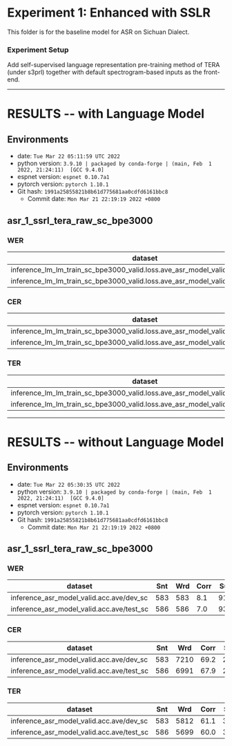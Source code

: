 # Experiment 1: Enhanced with SSLR

This folder is for the baseline model for ASR on Sichuan Dialect.

### Experiment Setup 

Add self-supervised language representation pre-training method of TERA (under s3prl) together with default spectrogram-based inputs as the front-end.

---

<!-- Generated by scripts/utils/show_asr_result.sh -->
# RESULTS -- with Language Model
## Environments
- date: `Tue Mar 22 05:11:59 UTC 2022`
- python version: `3.9.10 | packaged by conda-forge | (main, Feb  1 2022, 21:24:11)  [GCC 9.4.0]`
- espnet version: `espnet 0.10.7a1`
- pytorch version: `pytorch 1.10.1`
- Git hash: `1991a25855821b8b61d775681aa0cdfd6161bbc8`
  - Commit date: `Mon Mar 21 22:19:19 2022 +0800`

## asr_1_ssrl_tera_raw_sc_bpe3000
### WER

|dataset|Snt|Wrd|Corr|Sub|Del|Ins|Err|S.Err|
|---|---|---|---|---|---|---|---|---|
|inference_lm_lm_train_sc_bpe3000_valid.loss.ave_asr_model_valid.acc.ave/dev_sc|583|583|3.3|96.7|0.0|0.0|96.7|96.7|
|inference_lm_lm_train_sc_bpe3000_valid.loss.ave_asr_model_valid.acc.ave/test_sc|586|586|2.9|97.1|0.0|0.2|97.3|97.1|

### CER

|dataset|Snt|Wrd|Corr|Sub|Del|Ins|Err|S.Err|
|---|---|---|---|---|---|---|---|---|
|inference_lm_lm_train_sc_bpe3000_valid.loss.ave_asr_model_valid.acc.ave/dev_sc|583|7210|61.6|25.5|12.8|1.1|39.5|96.7|
|inference_lm_lm_train_sc_bpe3000_valid.loss.ave_asr_model_valid.acc.ave/test_sc|586|6991|59.8|27.9|12.3|0.9|41.0|97.1|

### TER

|dataset|Snt|Wrd|Corr|Sub|Del|Ins|Err|S.Err|
|---|---|---|---|---|---|---|---|---|
|inference_lm_lm_train_sc_bpe3000_valid.loss.ave_asr_model_valid.acc.ave/dev_sc|583|5812|53.8|30.2|16.0|0.8|47.0|96.7|
|inference_lm_lm_train_sc_bpe3000_valid.loss.ave_asr_model_valid.acc.ave/test_sc|586|5699|52.3|32.3|15.4|1.0|48.7|97.1|

---

<!-- Generated by scripts/utils/show_asr_result.sh -->
# RESULTS -- without Language Model
## Environments
- date: `Tue Mar 22 05:30:35 UTC 2022`
- python version: `3.9.10 | packaged by conda-forge | (main, Feb  1 2022, 21:24:11)  [GCC 9.4.0]`
- espnet version: `espnet 0.10.7a1`
- pytorch version: `pytorch 1.10.1`
- Git hash: `1991a25855821b8b61d775681aa0cdfd6161bbc8`
  - Commit date: `Mon Mar 21 22:19:19 2022 +0800`

## asr_1_ssrl_tera_raw_sc_bpe3000
### WER

|dataset|Snt|Wrd|Corr|Sub|Del|Ins|Err|S.Err|
|---|---|---|---|---|---|---|---|---|
|inference_asr_model_valid.acc.ave/dev_sc|583|583|8.1|91.9|0.0|0.0|91.9|91.9|
|inference_asr_model_valid.acc.ave/test_sc|586|586|7.0|93.0|0.0|0.2|93.2|93.0|

### CER

|dataset|Snt|Wrd|Corr|Sub|Del|Ins|Err|S.Err|
|---|---|---|---|---|---|---|---|---|
|inference_asr_model_valid.acc.ave/dev_sc|583|7210|69.2|27.5|3.2|1.2|32.0|91.9|
|inference_asr_model_valid.acc.ave/test_sc|586|6991|67.9|28.6|3.5|1.3|33.4|93.0|

### TER

|dataset|Snt|Wrd|Corr|Sub|Del|Ins|Err|S.Err|
|---|---|---|---|---|---|---|---|---|
|inference_asr_model_valid.acc.ave/dev_sc|583|5812|61.1|32.2|6.7|1.2|40.1|91.9|
|inference_asr_model_valid.acc.ave/test_sc|586|5699|60.0|33.4|6.6|1.3|41.3|93.0|


